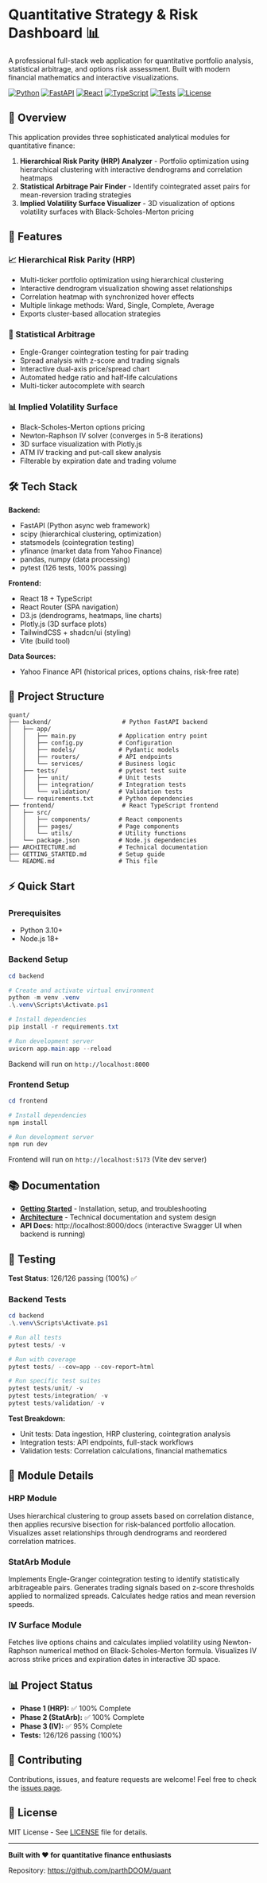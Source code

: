# Quantitative Strategy & Risk Dashboard 📊

A professional full-stack web application for quantitative portfolio analysis, statistical arbitrage, and options risk assessment. Built with modern financial mathematics and interactive visualizations.

[![Python](https://img.shields.io/badge/Python-3.10%2B-blue)](https://python.org)
[![FastAPI](https://img.shields.io/badge/FastAPI-0.104%2B-green)](https://fastapi.tiangolo.com/)
[![React](https://img.shields.io/badge/React-18%2B-61DAFB)](https://react.dev/)
[![TypeScript](https://img.shields.io/badge/TypeScript-5%2B-3178C6)](https://www.typescriptlang.org/)
[![Tests](https://img.shields.io/badge/Tests-126%2F126%20passing-brightgreen)](https://github.com/parthDOOM/quant)
[![License](https://img.shields.io/badge/License-MIT-yellow.svg)](LICENSE)

## 🎯 Overview

This application provides three sophisticated analytical modules for quantitative finance:

1. **Hierarchical Risk Parity (HRP) Analyzer** - Portfolio optimization using hierarchical clustering with interactive dendrograms and correlation heatmaps
2. **Statistical Arbitrage Pair Finder** - Identify cointegrated asset pairs for mean-reversion trading strategies
3. **Implied Volatility Surface Visualizer** - 3D visualization of options volatility surfaces with Black-Scholes-Merton pricing

## 🚀 Features

### 📈 Hierarchical Risk Parity (HRP)

- Multi-ticker portfolio optimization using hierarchical clustering
- Interactive dendrogram visualization showing asset relationships
- Correlation heatmap with synchronized hover effects
- Multiple linkage methods: Ward, Single, Complete, Average
- Exports cluster-based allocation strategies

### 🔄 Statistical Arbitrage

- Engle-Granger cointegration testing for pair trading
- Spread analysis with z-score and trading signals
- Interactive dual-axis price/spread chart
- Automated hedge ratio and half-life calculations
- Multi-ticker autocomplete with search

### 📊 Implied Volatility Surface

- Black-Scholes-Merton options pricing
- Newton-Raphson IV solver (converges in 5-8 iterations)
- 3D surface visualization with Plotly.js
- ATM IV tracking and put-call skew analysis
- Filterable by expiration date and trading volume

## 🛠️ Tech Stack

**Backend:**

- FastAPI (Python async web framework)
- scipy (hierarchical clustering, optimization)
- statsmodels (cointegration testing)
- yfinance (market data from Yahoo Finance)
- pandas, numpy (data processing)
- pytest (126 tests, 100% passing)

**Frontend:**

- React 18 + TypeScript
- React Router (SPA navigation)
- D3.js (dendrograms, heatmaps, line charts)
- Plotly.js (3D surface plots)
- TailwindCSS + shadcn/ui (styling)
- Vite (build tool)

**Data Sources:**

- Yahoo Finance API (historical prices, options chains, risk-free rate)

## 📁 Project Structure

```
quant/
├── backend/                    # Python FastAPI backend
│   ├── app/
│   │   ├── main.py            # Application entry point
│   │   ├── config.py          # Configuration
│   │   ├── models/            # Pydantic models
│   │   ├── routers/           # API endpoints
│   │   └── services/          # Business logic
│   ├── tests/                 # pytest test suite
│   │   ├── unit/              # Unit tests
│   │   ├── integration/       # Integration tests
│   │   └── validation/        # Validation tests
│   └── requirements.txt       # Python dependencies
├── frontend/                   # React TypeScript frontend
│   ├── src/
│   │   ├── components/        # React components
│   │   ├── pages/             # Page components
│   │   └── utils/             # Utility functions
│   └── package.json           # Node.js dependencies
├── ARCHITECTURE.md            # Technical documentation
├── GETTING_STARTED.md         # Setup guide
└── README.md                  # This file
```

## ⚡ Quick Start

### Prerequisites

- Python 3.10+
- Node.js 18+

### Backend Setup

```powershell
cd backend

# Create and activate virtual environment
python -m venv .venv
.\.venv\Scripts\Activate.ps1

# Install dependencies
pip install -r requirements.txt

# Run development server
uvicorn app.main:app --reload
```

Backend will run on `http://localhost:8000`

### Frontend Setup

```powershell
cd frontend

# Install dependencies
npm install

# Run development server
npm run dev
```

Frontend will run on `http://localhost:5173` (Vite dev server)

## 📚 Documentation

- **[Getting Started](GETTING_STARTED.md)** - Installation, setup, and troubleshooting
- **[Architecture](ARCHITECTURE.md)** - Technical documentation and system design
- **API Docs:** http://localhost:8000/docs (interactive Swagger UI when backend is running)

## 🧪 Testing

**Test Status**: 126/126 passing (100%) ✅

### Backend Tests

```powershell
cd backend
.\.venv\Scripts\Activate.ps1

# Run all tests
pytest tests/ -v

# Run with coverage
pytest tests/ --cov=app --cov-report=html

# Run specific test suites
pytest tests/unit/ -v
pytest tests/integration/ -v
pytest tests/validation/ -v
```

**Test Breakdown:**

- Unit tests: Data ingestion, HRP clustering, cointegration analysis
- Integration tests: API endpoints, full-stack workflows
- Validation tests: Correlation calculations, financial mathematics

## 🧩 Module Details

### HRP Module

Uses hierarchical clustering to group assets based on correlation distance, then applies recursive bisection for risk-balanced portfolio allocation. Visualizes asset relationships through dendrograms and reordered correlation matrices.

### StatArb Module

Implements Engle-Granger cointegration testing to identify statistically arbitrageable pairs. Generates trading signals based on z-score thresholds applied to normalized spreads. Calculates hedge ratios and mean reversion speeds.

### IV Surface Module

Fetches live options chains and calculates implied volatility using Newton-Raphson numerical method on Black-Scholes-Merton formula. Visualizes IV across strike prices and expiration dates in interactive 3D space.

## 📊 Project Status

- **Phase 1 (HRP):** ✅ 100% Complete
- **Phase 2 (StatArb):** ✅ 100% Complete
- **Phase 3 (IV):** ✅ 95% Complete
- **Tests:** 126/126 passing (100%)

## 🤝 Contributing

Contributions, issues, and feature requests are welcome! Feel free to check the [issues page](https://github.com/parthDOOM/quant/issues).

## 📄 License

MIT License - See [LICENSE](LICENSE) file for details.

---

**Built with ❤️ for quantitative finance enthusiasts**

Repository: https://github.com/parthDOOM/quant

